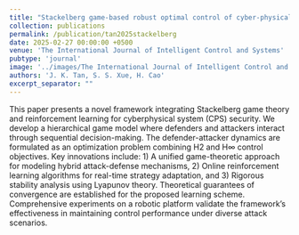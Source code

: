 ```yaml
---
title: "Stackelberg game-based robust optimal control of cyber-physical system under hybrid attacks"
collection: publications
permalink: /publication/tan2025stackelberg
date: 2025-02-27 00:00:00 +0500
venue: 'The International Journal of Intelligent Control and Systems'
pubtype: 'journal'
image: '../images/The International Journal of Intelligent Control and Systems.jpg'
authors: 'J. K. Tan, S. S. Xue, H. Cao'
excerpt_separator: ""
---
```

This paper presents a novel framework integrating Stackelberg game theory and reinforcement learning for cyberphysical system (CPS) security. We develop a hierarchical game model where defenders and attackers interact through sequential decision-making. The defender-attacker dynamics are formulated as an optimization problem combining H2 and H∞ control objectives. Key innovations include: 1) A unified game-theoretic approach for modeling hybrid attack-defense mechanisms, 2) Online reinforcement learning algorithms for real-time strategy adaptation, and 3) Rigorous stability analysis using Lyapunov theory. Theoretical guarantees of convergence are established for the proposed learning scheme. Comprehensive experiments on a robotic platform validate the framework’s effectiveness in maintaining control performance under diverse attack scenarios.
